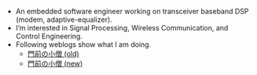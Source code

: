 - An embedded software engineer working on transceiver baseband DSP (modem, adaptive-equalizer).
- I’m interested in Signal Processing, Wireless Communication, and Control Engineering.
- Following weblogs show what I am doing.
  - [門前の小僧 (old)](https://motchy99.blog.fc2.com/)
  - [門前の小僧 (new)](https://motchy869.com/wordpress/)

<!---
motchy869/motchy869 is a ✨ special ✨ repository because its `README.md` (this file) appears on your GitHub profile.
You can click the Preview link to take a look at your changes.
--->
